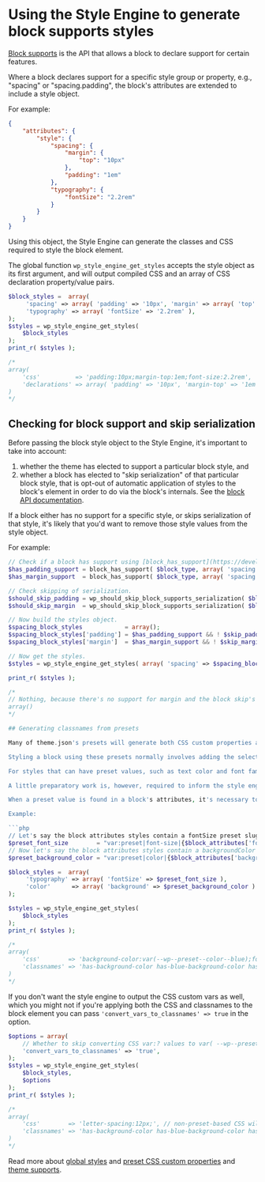 # Using the Style Engine to generate block supports styles

[Block supports](https://developer.wordpress.org/block-editor/reference-guides/block-api/block-supports/) is the API that allows a block to declare support for certain features.

Where a block declares support for a specific style group or property, e.g., "spacing" or "spacing.padding", the block's attributes are extended to include a style object.

For example:

```json
{
    "attributes": {
        "style": {
            "spacing": {
                "margin": {
                    "top": "10px"
                },
                "padding": "1em"
            },
            "typography": {
                "fontSize": "2.2rem"
            }
        }
    }
}
```

Using this object, the Style Engine can generate the classes and CSS required to style the block element.

The global function `wp_style_engine_get_styles` accepts the style object as its first argument, and will output compiled CSS and an array of CSS declaration property/value pairs.

```php
$block_styles =  array(
     'spacing' => array( 'padding' => '10px', 'margin' => array( 'top' => '1em') ),
     'typography' => array( 'fontSize' => '2.2rem' ),
);
$styles = wp_style_engine_get_styles(
    $block_styles
);
print_r( $styles );

/*
array(
    'css'          => 'padding:10px;margin-top:1em;font-size:2.2rem',
    'declarations' => array( 'padding' => '10px', 'margin-top' => '1em', 'font-size' => '2.2rem' )
)
*/
```

## Checking for block support and skip serialization

Before passing the block style object to the Style Engine, it's important to take into account:

1. whether the theme has elected to support a particular block style, and
2. whether a block has elected to "skip serialization" of that particular block style, that is opt-out of automatic application of styles to the block's element in order to do via the block's internals. See the [block API documentation](https://developer.wordpress.org/block-editor/explanations/architecture/styles/#block-supports-api).

If a block either has no support for a specific style, or skips serialization of that style, it's likely that you'd want to remove those style values from the style object.

For example:

```php
// Check if a block has support using [block_has_support](https://developer.wordpress.org/reference/functions/block_has_support/) 
$has_padding_support = block_has_support( $block_type, array( 'spacing', 'padding' ), false ); // Returns true.
$has_margin_support  = block_has_support( $block_type, array( 'spacing', 'margin' ), false ); // Returns false.

// Check skipping of serialization.
$should_skip_padding = wp_should_skip_block_supports_serialization( $block_type, 'spacing', 'padding' ); // Returns true.
$should_skip_margin  = wp_should_skip_block_supports_serialization( $block_type, 'spacing', 'margin' ); // Returns false.

// Now build the styles object.
$spacing_block_styles            = array();
$spacing_block_styles['padding'] = $has_padding_support && ! $skip_padding ? _wp_array_get( $block_attributes['style'], array( 'spacing', 'padding' ), null ) : null;
$spacing_block_styles['margin']  = $has_margin_support && ! $skip_margin ? _wp_array_get( $block_attributes['style'], array( 'spacing', 'margin' ), null ) : null;

// Now get the styles.
$styles = wp_style_engine_get_styles( array( 'spacing' => $spacing_block_styles ) );

print_r( $styles );

/*
// Nothing, because there's no support for margin and the block skip's serialization for padding.
array()
*/

## Generating classnames from presets

Many of theme.json's presets will generate both CSS custom properties and CSS rules (consisting of a selector and the CSS declarations) on the frontend.

Styling a block using these presets normally involves adding the selector to the "className" attribute of the block.

For styles that can have preset values, such as text color and font family, the style engine knows how to construct the classnames using the preset slug.

A little preparatory work is, however, required to inform the style engine about the type of style and the preset slug.

When a preset value is found in a block's attributes, it's necessary to place that value (or preset "slug") in the following pattern `var:preset|<PRESET_TYPE>|<PRESET_SLUG>`.

Example:

```php
// Let's say the block attributes styles contain a fontSize preset slug of "small".
$preset_font_size        = "var:preset|font-size|{$block_attributes['fontSize']}";
// Now let's say the block attributes styles contain a backgroundColor preset slug of "blue".
$preset_background_color = "var:preset|color|{$block_attributes['backgroundColor']}";

$block_styles =  array(
     'typography' => array( 'fontSize' => $preset_font_size ),
     'color'      => array( 'background' => $preset_background_color )
);

$styles = wp_style_engine_get_styles(
    $block_styles
);
print_r( $styles );

/*
array(
    'css'        => 'background-color:var(--wp--preset--color--blue);font-size:var(--wp--preset--font-size--small);',
    'classnames' => 'has-background-color has-blue-background-color has-small-font-size',
)
*/
```

If you don't want the style engine to output the CSS custom vars as well, which you might not if you're applying both the CSS and classnames to the block element you can pass `'convert_vars_to_classnames' => true` in the option.

```php
$options = array(
    // Whether to skip converting CSS var:? values to var( --wp--preset--* ) values. Default is `false`.
    'convert_vars_to_classnames' => 'true',
);
$styles = wp_style_engine_get_styles(
    $block_styles,
    $options
);
print_r( $styles );

/*
array(
    'css'        => 'letter-spacing:12px;', // non-preset-based CSS will still be compiled.
    'classnames' => 'has-background-color has-blue-background-color has-small-font-size',
)
*/
```

Read more about [global styles](https://developer.wordpress.org/block-editor/explanations/architecture/styles/#global-styles) and [preset CSS custom properties](https://developer.wordpress.org/block-editor/how-to-guides/themes/theme-json/#css-custom-properties-presets-custom) and [theme supports](https://developer.wordpress.org/block-editor/how-to-guides/themes/theme-support/).





